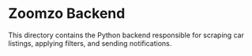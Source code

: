 # Zoomzo Backend

This directory contains the Python backend responsible for scraping car listings,
applying filters, and sending notifications.
